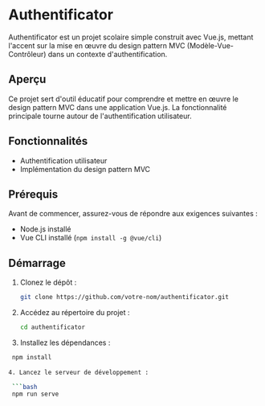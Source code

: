 # Authentificator

Authentificator est un projet scolaire simple construit avec Vue.js, mettant l'accent sur la mise en œuvre du design pattern MVC (Modèle-Vue-Contrôleur) dans un contexte d'authentification.

## Aperçu

Ce projet sert d'outil éducatif pour comprendre et mettre en œuvre le design pattern MVC dans une application Vue.js. La fonctionnalité principale tourne autour de l'authentification utilisateur.

## Fonctionnalités

- Authentification utilisateur
- Implémentation du design pattern MVC

## Prérequis

Avant de commencer, assurez-vous de répondre aux exigences suivantes :

- Node.js installé
- Vue CLI installé (`npm install -g @vue/cli`)

## Démarrage

1. Clonez le dépôt :

   ```bash
   git clone https://github.com/votre-nom/authentificator.git
   
2. Accédez au répertoire du projet :

    ```bash
   cd authentificator
    
3. Installez les dépendances :

  ```bash
   npm install
   
4. Lancez le serveur de développement :

   ```bash
   npm run serve
   
